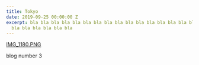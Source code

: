 ```yaml
---
title: Tokyo
date: 2019-09-25 00:00:00 Z
excerpt: bla bla bla bla bla bla bla bla bla bla bla bla bla bla bla bla bla bla bla
  bla bla bla bla bla bla
---
```


[IMG_1180.PNG](/uploads/IMG_1180.PNG)


blog number 3